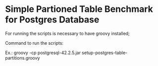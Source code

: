 # Simple Partioned Table Benchmark for Postgres Database

For running the scripts is necessary to have groovy installed;

Command to run the scripts:

Ex.:
groovy -cp postgresql-42.2.5.jar setup-postgres-table-partitions.groovy


